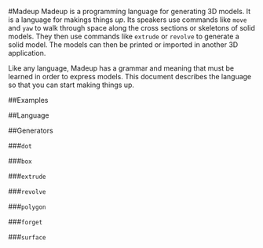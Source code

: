 #Madeup
Madeup is a programming language for generating 3D models. It is a language for makings things *up*. Its speakers use commands like `move` and `yaw` to walk through space along the cross sections or skeletons of solid models. They then use commands like `extrude` or `revolve` to generate a solid model. The models can then be printed or imported in another 3D application.

Like any language, Madeup has a grammar and meaning that must be learned in order to express models. This document describes the language so that you can start making things up.

##Examples

##Language

##Generators

###`dot`

###`box`

###`extrude`

###`revolve`

###`polygon`

###`forget`

###`surface`

